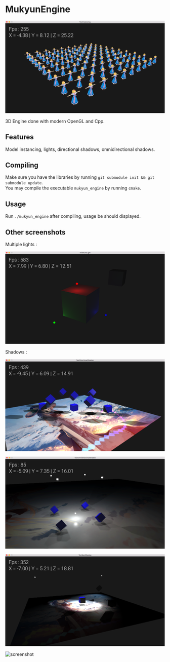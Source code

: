 # MukyunEngine

![screenshot](/screenshots/me_instancing.png?raw=true)

3D Engine done with modern OpenGL and Cpp.

## Features

Model instancing, lights, directional shadows, omnidirectional shadows.

## Compiling

Make sure you have the libraries by running `git submodule init && git submodule update`.  
You may compile the executable `mukyun_engine` by running `cmake`.

## Usage

Run `./mukyun_engine` after compiling, usage be should displayed.

## Other screenshots

Multiple lights :

![screenshot](/screenshots/me_multi_light.png?raw=true)

Shadows :

![screenshot](/screenshots/me_shadow_1.png?raw=true)

![screenshot](/screenshots/me_shadow_2.png?raw=true)

![screenshot](/screenshots/me_shadow_3.png?raw=true)

![screenshot](/screens/screen.png?raw=true)
